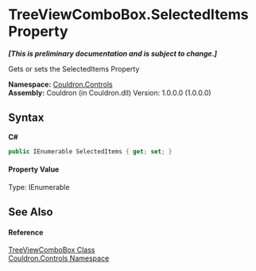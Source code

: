# TreeViewComboBox.SelectedItems Property 
 _**\[This is preliminary documentation and is subject to change.\]**_

Gets or sets the SelectedItems Property

**Namespace:**&nbsp;<a href="N_Couldron_Controls">Couldron.Controls</a><br />**Assembly:**&nbsp;Couldron (in Couldron.dll) Version: 1.0.0.0 (1.0.0.0)

## Syntax

**C#**<br />
``` C#
public IEnumerable SelectedItems { get; set; }
```


#### Property Value
Type: IEnumerable

## See Also


#### Reference
<a href="T_Couldron_Controls_TreeViewComboBox">TreeViewComboBox Class</a><br /><a href="N_Couldron_Controls">Couldron.Controls Namespace</a><br />